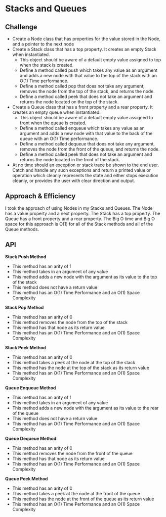 # Stacks and Queues

## Challenge
- Create a Node class that has properties for the value stored in the Node, and a pointer to the next node
- Create a Stack class that has a top property. It creates an empty Stack when instantiated.
    - This object should be aware of a default empty value assigned to top when the stack is created.
    - Define a method called push which takes any value as an argument and adds a new node with that value to the top of the stack with an O(1) Time performance.
    - Define a method called pop that does not take any argument, removes the node from the top of the stack, and returns the node.
    - Define a method called peek that does not take an argument and returns the node located on the top of the stack.
- Create a Queue class that has a front property and a rear property. It creates an empty queue when instantiated.
    - This object should be aware of a default empty value assigned to front when the queue is created.
    - Define a method called enqueue which takes any value as an argument and adds a new node with that value to the back of the queue with an O(1) Time performance.
    - Define a method called dequeue that does not take any argument, removes the node from the front of the queue, and returns the node.
    - Define a method called peek that does not take an argument and returns the node located in the front of the stack.
- At no time should an exception or stack trace be shown to the end user. Catch and handle any such exceptions and return a printed value or operation which cleanly represents the state and either stops execution cleanly, or provides the user with clear direction and output.

## Approach & Efficiency
I took the approach of using Nodes in my Stacks and Queues. The Node has a value property and a next property. The Stack has a top property. The Queue has a front property and a rear property. The Big O time and Big O space for this approach is O(1) for all of the Stack methods and all of the Queue methods.

## API
**Stack Push Method**
- This method has an arity of 1
- This method takes in an argument of any value
- This method adds a new node with the argument as its value to the top of the stack
- This method does not have a return value
- This method has an O(1) Time Performance and an O(1) Space Complexity

**Stack Pop Method**
- This method has an arity of 0
- This method removes the node from the top of the stack
- This method has that node as its return value
- This method has an O(1) Time Performance and an O(1) Space Complexity

**Stack Peek Method**
- This method has an arity of 0
- This method takes a peek at the node at the top of the stack
- This method has the node at the top of the stack as its return value
- This method has an O(1) Time Performance and an O(1) Space Complexity

**Queue Enqueue Method**
- This method has an arity of 1
- This method takes in an argument of any value
- This method adds a new node with the argument as its value to the rear of the queue
- This method does not have a return value
- This method has an O(1) Time Performance and an O(1) Space Complexity

**Queue Dequeue Method**
- This method has an arity of 0
- This method removes the node from the front of the queue
- This method has that node as its return value
- This method has an O(1) Time Performance and an O(1) Space Complexity

**Queue Peek Method**
- This method has an arity of 0
- This method takes a peek at the node at the front of the queue
- This method has the node at the front of the queue as its return value
- This method has an O(1) Time Performance and an O(1) Space Complexity
